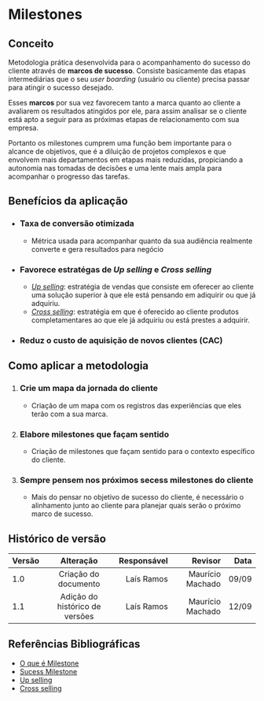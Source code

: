 # Milestones

## Conceito
Metodologia prática desenvolvida para o acompanhamento do sucesso do cliente através de **marcos de sucesso**. Consiste basicamente das etapas intermediárias que o seu *user boarding* (usuário ou cliente) precisa passar para atingir o sucesso desejado.

Esses **marcos** por sua vez favorecem tanto a marca quanto ao cliente a avaliarem os resultados atingidos por ele, para assim analisar se o cliente está apto a seguir para as próximas etapas de relacionamento com sua empresa.

Portanto os milestones cumprem uma função bem importante para o alcance de objetivos, que é a diluição de projetos complexos e que envolvem mais departamentos em etapas mais reduzidas, propiciando a autonomia nas tomadas de decisões e uma lente mais ampla para acompanhar o progresso das tarefas.

## Benefícios da aplicação
* ### Taxa de conversão otimizada
    * Métrica usada para acompanhar quanto da sua audiência realmente converte e gera resultados para negócio
* ### Favorece estratégas de *Up selling* e *Cross selling*
    * [*Up selling*](https://www.fm2s.com.br/blog/up-selling): estratégia de vendas que consiste em oferecer ao cliente uma solução superior à que ele está pensando em adiquirir ou que já adquiriu.
    * [*Cross selling*](https://www.zendesk.com.br/blog/cross-selling-up-selling/): estratégia em que é oferecido ao cliente produtos completamentares ao que ele já adquiriu ou está prestes a adquirir.
* ### Reduz o custo de aquisição de novos clientes (CAC)

## Como aplicar a metodologia
1. ### Crie um mapa da jornada do cliente   
    * Criação de um mapa com os registros das experiências que eles terão com a sua marca. 
2. ### Elabore milestones que façam sentido
    * Criação de milestones que façam sentido para o contexto específico do cliente.
3. ### Sempre pensem nos próximos secess milestones do cliente
    * Mais do pensar no objetivo de sucesso do cliente, é necessário o alinhamento junto ao cliente para planejar quais serão o próximo marco de sucesso.

## Histórico de versão
| Versão        | Alteração | Responsável| Revisor | Data|
|--------------|:-----:|-----------:|-----------:|-----------:|
| 1.0 |  Criação do documento |       Laís Ramos| Maurício Machado| 09/09 |
| 1.1      |  Adição do histórico de versões|         Laís Ramos | Maurício Machado |12/09|

## Referências Bibliográficas
* [O que é Milestone](https://blog.runrun.it/o-que-e-milestone/)
* [Sucess Milestone](https://www.zendesk.com.br/blog/success-milestones)
* [Up selling](https://www.fm2s.com.br/blog/up-selling)
* [Cross selling](https://www.zendesk.com.br/blog/cross-selling-up-selling/)